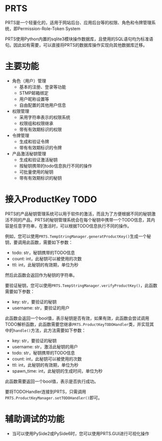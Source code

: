 # PRTS
PRTS是一个轻量化的，适用于网站后台、应用后台等的权限、角色和令牌管理系统，即Permission-Role-Token System

PRTS使用Python内置的sqlite3模块操作数据库，且使用的SQL语句均为标准语句。因此如有需要，可以直接将PRTS的数据库操作实现向其他数据库迁移。

# 主要功能

- 角色（用户）管理
  - 基本的注册、登录等功能
  - STMP邮箱绑定
  - 用户昵称设置等
  - 自由配置的其他用户信息
- 权限管理
  - 采用字符串表示的权限系统
  - 权限组和权限继承
  - 带有有效期标识的权限
- 令牌管理
  - 生成和验证令牌
  - 带有有效期标识的令牌
- 产品激活秘钥管理
  - 生成和验证激活秘钥
  - 按秘钥携带的todo信息执行不同的操作
  - 可批量使用的秘钥
  - 带有有效期标识的秘钥

# 接入ProductKey TODO
PRTS的产品秘钥管理系统可以用于软件的激活，而且为了方便根据不同的秘钥激活不同的产品，PRTS的秘钥管理系统会在每个秘钥中携带一个TODO信息，其内容是任意字符串，在激活时，可以根据TODO信息执行不同的操作。

例如，您可以使用`PRTS.TempStringManager.generatProductKey()`生成一个秘钥，要调用此函数，需要如下参数：
- todo: str，秘钥携带的TODO信息
- count: int，此秘钥可以被使用的次数
- ttl: int，此秘钥的有效期，单位为秒

然后此函数会返回作为秘钥的字符串。

要验证秘钥，您可以使用`PRTS.TempStringManager.verifyProductKey()`，此函数需要如下参数：
- key: str，要验证的秘钥
- username: str，要验证的用户
  
此函数会返回一个bool值，表示秘钥是否有效，如果有效，此函数会尝试调用TODO解析函数，此函数需要您继承`PRTS.ProductKeyTODOHandler`类，并实现其中的`handle()`方法，此方法需要如下参数：
- key: str，要验证的秘钥
- username: str，激活此秘钥的用户
- todo: str，秘钥携带的TODO信息
- count: int，此秘钥可以被使用的次数
- ttl: int，此秘钥的有效期，单位为秒
- spawn_time: int，此秘钥的生成时间，单位为秒

此函数需要返回一个bool值，表示是否执行成功。

要将TODOHandler连接到PRTS，只需调用`PRTS.ProductKeyManager.setTODOHandler()`即可。

# 辅助调试的功能
- 当可以使用PySide2或PySide6时，您可以使用PRTS.GUI进行可视化操作